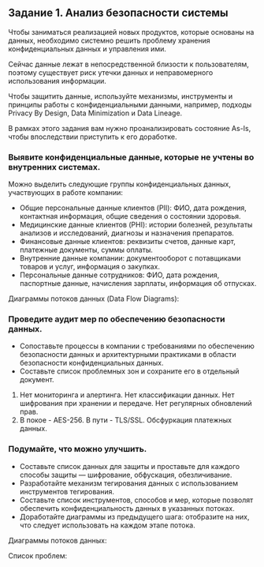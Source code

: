 ## Задание 1. Анализ безопасности системы

Чтобы заниматься реализацией новых продуктов, которые основаны на данных, необходимо системно решить проблему хранения конфиденциальных данных и управления ими.

Сейчас данные лежат в непосредственной близости к пользователям, поэтому существует риск утечки данных и неправомерного использования информации.

Чтобы защитить данные, используйте механизмы, инструменты и принципы работы с конфиденциальными данными, например, подходы Privacy By Design, Data Minimization и Data Lineage.

В рамках этого задания вам нужно проанализировать состояние As-Is, чтобы впоследствии приступить к его доработке.

### Выявите конфиденциальные данные, которые не учтены во внутренних системах.
Можно выделить следующие группы конфиденциальных данных, участвующих в работе компании:
- Общие персональные данные клиентов (PII): ФИО, дата рождения, контактная информация, общие сведения о состоянии здоровья.
- Медицинские данные клиентов (PHI): истории болезней, результаты анализов и исследований, диагнозы и назначения препаратов.
- Финансовые данные клиентов: реквизиты счетов, данные карт, платежные документы, суммы оплаты.
- Внутренние данные компании: документооборот с потавщиками товаров и услуг, информация о закупках.
- Персональные данные сотрудников: ФИО, дата рождения, паспортные данные, начисления зарплаты, информация об отпусках.

Диаграммы потоков данных (Data Flow Diagrams):


### Проведите аудит мер по обеспечению безопасности данных.
- Сопоставьте процессы в компании с требованиями по обеспечению безопасности данных и архитектурными практиками в области безопасности конфиденциальных данных.
- Составьте список проблемных зон и сохраните его в отдельный документ.

1. Нет мониторинга и алертинга. Нет классификации данных. Нет шифрования при хранении и передаче. Нет регулярных обновлений прав.
2. В покое - AES-256. В пути - TLS/SSL. Обсфуркация платежных данных.

### Подумайте, что можно улучшить.
- Составьте список данных для защиты и проставьте для каждого способы защиты — шифрование, обфускация, обезличивание.
- Разработайте механизм тегирования данных с использованием инструментов тегирования.
- Составьте список инструментов, способов и мер, которые позволят обеспечить конфиденциальность данных в указанных потоках.
- Доработайте диаграммы из предыдущего шага: отобразите на них, что следует использовать на каждом этапе потока.


Диаграммы потоков данных:

Список проблем:
